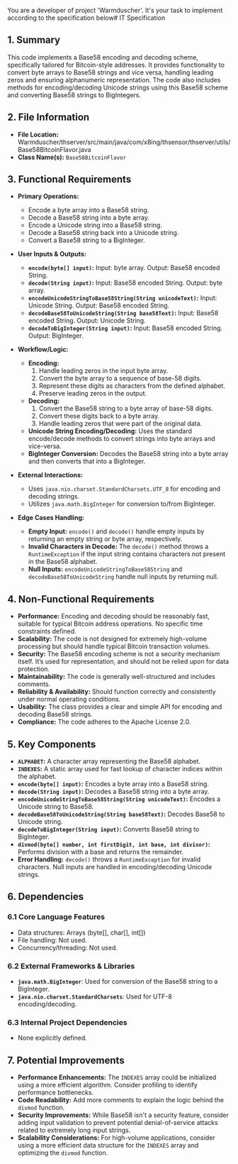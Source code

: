 You are a developer of project 'Warmduscher'. It's your task to implement according to the specification below# IT Specification

## 1. Summary

This code implements a Base58 encoding and decoding scheme, specifically tailored for Bitcoin-style addresses. It provides functionality to convert byte arrays to Base58 strings and vice versa, handling leading zeros and ensuring alphanumeric representation. The code also includes methods for encoding/decoding Unicode strings using this Base58 scheme and converting Base58 strings to BigIntegers.

## 2. File Information

- **File Location:** Warmduscher/thserver/src/main/java/com/x8ing/thsensor/thserver/utils/Base58BitcoinFlavor.java
- **Class Name(s):** `Base58BitcoinFlavor`

## 3. Functional Requirements

- **Primary Operations:**
    - Encode a byte array into a Base58 string.
    - Decode a Base58 string into a byte array.
    - Encode a Unicode string into a Base58 string.
    - Decode a Base58 string back into a Unicode string.
    - Convert a Base58 string to a BigInteger.

- **User Inputs & Outputs:**
    - **`encode(byte[] input)`:** Input: byte array. Output: Base58 encoded String.
    - **`decode(String input)`:** Input: Base58 encoded String. Output: byte array.
    - **`encodeUnicodeStringToBase58String(String unicodeText)`:** Input: Unicode String. Output: Base58 encoded String.
    - **`decodeBase58ToUnicodeString(String base58Text)`:** Input: Base58 encoded String. Output: Unicode String.
    - **`decodeToBigInteger(String input)`:** Input: Base58 encoded String. Output: BigInteger.

- **Workflow/Logic:**
    - **Encoding:**
        1. Handle leading zeros in the input byte array.
        2. Convert the byte array to a sequence of base-58 digits.
        3. Represent these digits as characters from the defined alphabet.
        4. Preserve leading zeros in the output.
    - **Decoding:**
        1. Convert the Base58 string to a byte array of base-58 digits.
        2. Convert these digits back to a byte array.
        3. Handle leading zeros that were part of the original data.
    - **Unicode String Encoding/Decoding:** Uses the standard encode/decode methods to convert strings into byte arrays and vice-versa.
    - **BigInteger Conversion:** Decodes the Base58 string into a byte array and then converts that into a BigInteger.

- **External Interactions:**
    - Uses `java.nio.charset.StandardCharsets.UTF_8` for encoding and decoding strings.
    - Utilizes `java.math.BigInteger` for conversion to/from BigInteger.

- **Edge Cases Handling:**
    - **Empty Input:**  `encode()` and `decode()` handle empty inputs by returning an empty string or byte array, respectively.
    - **Invalid Characters in Decode:**  The `decode()` method throws a `RuntimeException` if the input string contains characters not present in the Base58 alphabet.
    - **Null Inputs:** `encodeUnicodeStringToBase58String` and `decodeBase58ToUnicodeString` handle null inputs by returning null.

## 4. Non-Functional Requirements

- **Performance:** Encoding and decoding should be reasonably fast, suitable for typical Bitcoin address operations. No specific time constraints defined.
- **Scalability:** The code is not designed for extremely high-volume processing but should handle typical Bitcoin transaction volumes.
- **Security:** The Base58 encoding scheme is not a security mechanism itself. It’s used for representation, and should not be relied upon for data protection.
- **Maintainability:** The code is generally well-structured and includes comments.
- **Reliability & Availability:** Should function correctly and consistently under normal operating conditions.
- **Usability:** The class provides a clear and simple API for encoding and decoding Base58 strings.
- **Compliance:** The code adheres to the Apache License 2.0.

## 5. Key Components

- **`ALPHABET`:** A character array representing the Base58 alphabet.
- **`INDEXES`:** A static array used for fast lookup of character indices within the alphabet.
- **`encode(byte[] input)`:**  Encodes a byte array into a Base58 string.
- **`decode(String input)`:**  Decodes a Base58 string into a byte array.
- **`encodeUnicodeStringToBase58String(String unicodeText)`:** Encodes a Unicode string to Base58.
- **`decodeBase58ToUnicodeString(String base58Text)`:** Decodes Base58 to Unicode string.
- **`decodeToBigInteger(String input)`:** Converts Base58 string to BigInteger.
- **`divmod(byte[] number, int firstDigit, int base, int divisor)`:** Performs division with a base and returns the remainder.
- **Error Handling:**  `decode()` throws a `RuntimeException` for invalid characters. Null inputs are handled in encoding/decoding Unicode strings.

## 6. Dependencies

### 6.1 Core Language Features

- Data structures: Arrays (byte[], char[], int[])
- File handling: Not used.
- Concurrency/threading: Not used.

### 6.2 External Frameworks & Libraries

- **`java.math.BigInteger`**: Used for conversion of the Base58 string to a BigInteger.
- **`java.nio.charset.StandardCharsets`**: Used for UTF-8 encoding/decoding.

### 6.3 Internal Project Dependencies

- None explicitly defined.

## 7. Potential Improvements

- **Performance Enhancements:** The `INDEXES` array could be initialized using a more efficient algorithm. Consider profiling to identify performance bottlenecks.
- **Code Readability:**  Add more comments to explain the logic behind the `divmod` function.
- **Security Improvements:**  While Base58 isn't a security feature, consider adding input validation to prevent potential denial-of-service attacks related to extremely long input strings.
- **Scalability Considerations:** For high-volume applications, consider using a more efficient data structure for the `INDEXES` array and optimizing the `divmod` function.